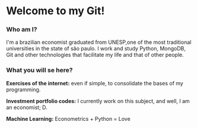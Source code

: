 # Welcome to my Git!

### Who am I?

I'm a brazilian economist graduated from UNESP,one of the most traditional universities in the state of são paulo. I work and study Python, MongoDB, Git and other technologies that facilitate my life and that of other people.

### What you will se here?

**Exercises of the internet:** even if simple, to consolidate the bases of my programming.

**Investment portfolio codes:** I currently work on this subject, and well, I am an economist; D.

**Machine Learning:** Econometrics + Python = Love
